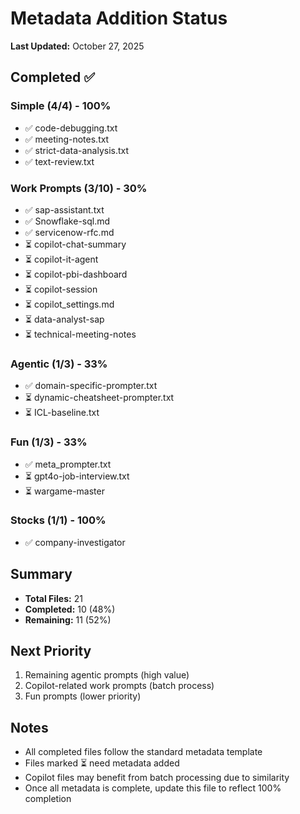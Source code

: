 # Metadata Addition Status

**Last Updated:** October 27, 2025

## Completed ✅

### Simple (4/4) - 100%
- ✅ code-debugging.txt
- ✅ meeting-notes.txt
- ✅ strict-data-analysis.txt
- ✅ text-review.txt

### Work Prompts (3/10) - 30%
- ✅ sap-assistant.txt
- ✅ Snowflake-sql.md
- ✅ servicenow-rfc.md
- ⏳ copilot-chat-summary
- ⏳ copilot-it-agent
- ⏳ copilot-pbi-dashboard
- ⏳ copilot-session
- ⏳ copilot_settings.md
- ⏳ data-analyst-sap
- ⏳ technical-meeting-notes

### Agentic (1/3) - 33%
- ✅ domain-specific-prompter.txt
- ⏳ dynamic-cheatsheet-prompter.txt
- ⏳ ICL-baseline.txt

### Fun (1/3) - 33%
- ✅ meta_prompter.txt
- ⏳ gpt4o-job-interview.txt
- ⏳ wargame-master

### Stocks (1/1) - 100%
- ✅ company-investigator

## Summary

- **Total Files:** 21
- **Completed:** 10 (48%)
- **Remaining:** 11 (52%)

## Next Priority

1. Remaining agentic prompts (high value)
2. Copilot-related work prompts (batch process)
3. Fun prompts (lower priority)

## Notes

- All completed files follow the standard metadata template
- Files marked ⏳ need metadata added
- Copilot files may benefit from batch processing due to similarity
- Once all metadata is complete, update this file to reflect 100% completion
